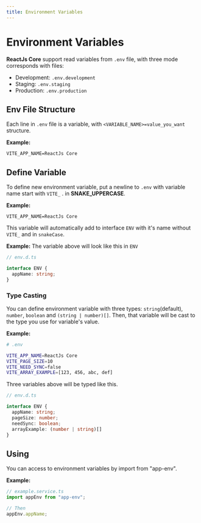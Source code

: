 ```yaml
---
title: Environment Variables
---
```


# Environment Variables

**ReactJs Core** support read variables from `.env` file, with three mode corresponds with files:

- Development: `.env.development`
- Staging: `.env.staging`
- Production: `.env.production`

## Env File Structure

Each line in `.env` file is a variable, with `<VARIABLE_NAME>=value_you_want` structure.

**Example:**

```
VITE_APP_NAME=ReactJs Core
```

## Define Variable

To define new environment variable, put a newline to `.env` with variable name start with `VITE_` . in **SNAKE_UPPERCASE**.

**Example:**

```
VITE_APP_NAME=ReactJs Core
```

This variable will automatically add to interface `ENV` with it's name without `VITE_` and in `snakeCase`.

**Example:** The variable above will look like this in `ENV`

```ts
// env.d.ts

interface ENV {
  appName: string;
}
```

### Type Casting

You can define environment variable with three types: `string`(default), `number`, `boolean` and `(string | number)[]`. Then, that variable will be cast to the type you use for variable's value.

**Example:**

```sh
# .env

VITE_APP_NAME=ReactJs Core
VITE_PAGE_SIZE=10
VITE_NEED_SYNC=false
VITE_ARRAY_EXAMPLE=[123, 456, abc, def]
```

Three variables above will be typed like this.

```ts
// env.d.ts

interface ENV {
  appName: string;
  pageSize: number;
  needSync: boolean;
  arrayExample: (number | string)[]
}
```

## Using

You can access to environment variables by import from "app-env".

**Example:**

```ts
// example.service.ts
import appEnv from "app-env";

// Then
appEnv.appName;
```
